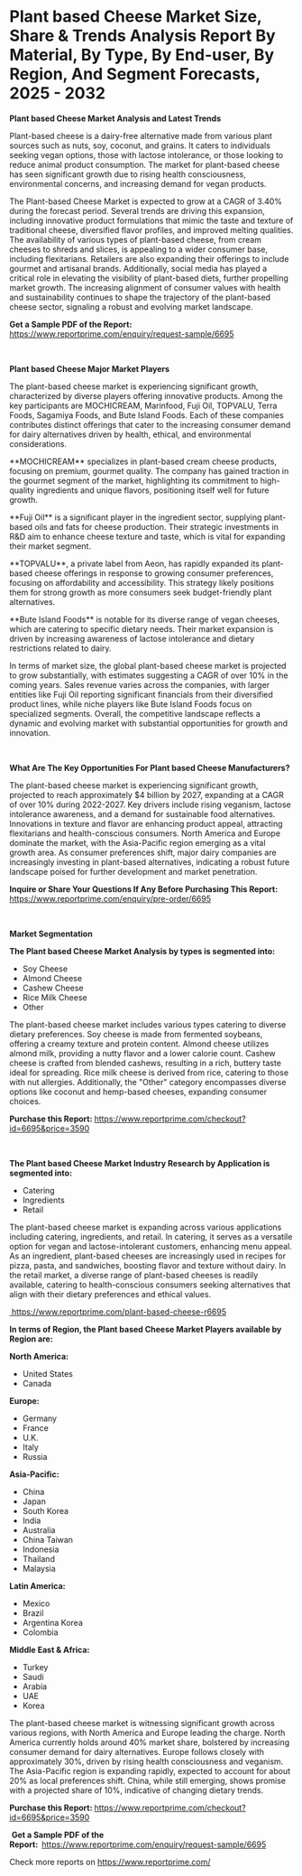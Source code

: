 <p><h1>Plant based Cheese Market Size, Share & Trends Analysis Report By Material, By Type, By End-user, By Region, And Segment Forecasts, 2025 - 2032</h1></p><p><strong>Plant based Cheese Market Analysis and Latest Trends</strong></p>
<p><p>Plant-based cheese is a dairy-free alternative made from various plant sources such as nuts, soy, coconut, and grains. It caters to individuals seeking vegan options, those with lactose intolerance, or those looking to reduce animal product consumption. The market for plant-based cheese has seen significant growth due to rising health consciousness, environmental concerns, and increasing demand for vegan products.</p><p>The Plant-based Cheese Market is expected to grow at a CAGR of 3.40% during the forecast period. Several trends are driving this expansion, including innovative product formulations that mimic the taste and texture of traditional cheese, diversified flavor profiles, and improved melting qualities. The availability of various types of plant-based cheese, from cream cheeses to shreds and slices, is appealing to a wider consumer base, including flexitarians. Retailers are also expanding their offerings to include gourmet and artisanal brands. Additionally, social media has played a critical role in elevating the visibility of plant-based diets, further propelling market growth. The increasing alignment of consumer values with health and sustainability continues to shape the trajectory of the plant-based cheese sector, signaling a robust and evolving market landscape.</p></p>
<p><strong>Get a Sample PDF of the Report:&nbsp;</strong> <a href="https://www.reportprime.com/enquiry/request-sample/6695?utm_campaign=3307&utm_medium=2&utm_source=Github&utm_content=ia&utm_term=19032025&utm_id=plant-based-cheese">https://www.reportprime.com/enquiry/request-sample/6695</a></p>
<p>&nbsp;</p>
<p><strong>Plant based Cheese Major Market Players</strong></p>
<p><p>The plant-based cheese market is experiencing significant growth, characterized by diverse players offering innovative products. Among the key participants are MOCHICREAM, Marinfood, Fuji Oil, TOPVALU, Terra Foods, Sagamiya Foods, and Bute Island Foods. Each of these companies contributes distinct offerings that cater to the increasing consumer demand for dairy alternatives driven by health, ethical, and environmental considerations.</p><p>**MOCHICREAM** specializes in plant-based cream cheese products, focusing on premium, gourmet quality. The company has gained traction in the gourmet segment of the market, highlighting its commitment to high-quality ingredients and unique flavors, positioning itself well for future growth.</p><p>**Fuji Oil** is a significant player in the ingredient sector, supplying plant-based oils and fats for cheese production. Their strategic investments in R&D aim to enhance cheese texture and taste, which is vital for expanding their market segment.</p><p>**TOPVALU**, a private label from Aeon, has rapidly expanded its plant-based cheese offerings in response to growing consumer preferences, focusing on affordability and accessibility. This strategy likely positions them for strong growth as more consumers seek budget-friendly plant alternatives.</p><p>**Bute Island Foods** is notable for its diverse range of vegan cheeses, which are catering to specific dietary needs. Their market expansion is driven by increasing awareness of lactose intolerance and dietary restrictions related to dairy.</p><p>In terms of market size, the global plant-based cheese market is projected to grow substantially, with estimates suggesting a CAGR of over 10% in the coming years. Sales revenue varies across the companies, with larger entities like Fuji Oil reporting significant financials from their diversified product lines, while niche players like Bute Island Foods focus on specialized segments. Overall, the competitive landscape reflects a dynamic and evolving market with substantial opportunities for growth and innovation.</p></p>
<p>&nbsp;</p>
<p><strong>What Are The Key Opportunities For Plant based Cheese Manufacturers?</strong></p>
<p><p>The plant-based cheese market is experiencing significant growth, projected to reach approximately $4 billion by 2027, expanding at a CAGR of over 10% during 2022-2027. Key drivers include rising veganism, lactose intolerance awareness, and a demand for sustainable food alternatives. Innovations in texture and flavor are enhancing product appeal, attracting flexitarians and health-conscious consumers. North America and Europe dominate the market, with the Asia-Pacific region emerging as a vital growth area. As consumer preferences shift, major dairy companies are increasingly investing in plant-based alternatives, indicating a robust future landscape poised for further development and market penetration.</p></p>
<p><strong>Inquire or Share Your Questions If Any Before Purchasing This Report:</strong> <a href="https://www.reportprime.com/enquiry/pre-order/6695?utm_campaign=3307&utm_medium=2&utm_source=Github&utm_content=ia&utm_term=19032025&utm_id=plant-based-cheese">https://www.reportprime.com/enquiry/pre-order/6695</a></p>
<p>&nbsp;</p>
<p><strong>Market Segmentation</strong></p>
<p><strong>The Plant based Cheese Market Analysis by types is segmented into:</strong></p>
<p><ul><li>Soy Cheese</li><li>Almond Cheese</li><li>Cashew Cheese</li><li>Rice Milk Cheese</li><li>Other</li></ul></p>
<p><p>The plant-based cheese market includes various types catering to diverse dietary preferences. Soy cheese is made from fermented soybeans, offering a creamy texture and protein content. Almond cheese utilizes almond milk, providing a nutty flavor and a lower calorie count. Cashew cheese is crafted from blended cashews, resulting in a rich, buttery taste ideal for spreading. Rice milk cheese is derived from rice, catering to those with nut allergies. Additionally, the "Other" category encompasses diverse options like coconut and hemp-based cheeses, expanding consumer choices.</p></p>
<p><strong>Purchase this Report:&nbsp;</strong><a href="https://www.reportprime.com/checkout?id=6695&price=3590&utm_campaign=3307&utm_medium=2&utm_source=Github&utm_content=ia&utm_term=19032025&utm_id=plant-based-cheese">https://www.reportprime.com/checkout?id=6695&price=3590</a></p>
<p>&nbsp;</p>
<p><strong>The Plant based Cheese Market Industry Research by Application is segmented into:</strong></p>
<p><ul><li>Catering</li><li>Ingredients</li><li>Retail</li></ul></p>
<p><p>The plant-based cheese market is expanding across various applications including catering, ingredients, and retail. In catering, it serves as a versatile option for vegan and lactose-intolerant customers, enhancing menu appeal. As an ingredient, plant-based cheeses are increasingly used in recipes for pizza, pasta, and sandwiches, boosting flavor and texture without dairy. In the retail market, a diverse range of plant-based cheeses is readily available, catering to health-conscious consumers seeking alternatives that align with their dietary preferences and ethical values.</p></p>
<p><a href="https://www.reportprime.com/plant-based-cheese-r6695?utm_campaign=3307&utm_medium=2&utm_source=Github&utm_content=ia&utm_term=19032025&utm_id=plant-based-cheese">&nbsp;https://www.reportprime.com/plant-based-cheese-r6695</a></p>
<p><strong>In terms of Region, the Plant based Cheese Market Players available by Region are:</strong></p>
<p>
    <p> <strong> North America: </strong>
        <ul>
            <li>United States</li>
            <li>Canada</li>
        </ul>
        </p> 
    <p> <strong> Europe: </strong>
        <ul>
            <li>Germany</li>
            <li>France</li>
            <li>U.K.</li>
            <li>Italy</li>
            <li>Russia</li>
        </ul>
        </p> 
    <p> <strong> Asia-Pacific: </strong>
        <ul>
            <li>China</li>
            <li>Japan</li>
            <li>South Korea</li>
            <li>India</li>
            <li>Australia</li>
            <li>China Taiwan</li>
            <li>Indonesia</li>
            <li>Thailand</li>
            <li>Malaysia</li>
        </ul>
        </p> 
    <p> <strong> Latin America: </strong>
        <ul>
            <li>Mexico</li>
            <li>Brazil</li>
            <li>Argentina Korea</li>
            <li>Colombia</li>
        </ul>
        </p> 
    <p> <strong> Middle East & Africa: </strong>
        <ul>
            <li>Turkey</li>
            <li>Saudi</li>
            <li>Arabia</li>
            <li>UAE</li>
            <li>Korea</li>
        </ul>
    </p>
    </p>
<p><p>The plant-based cheese market is witnessing significant growth across various regions, with North America and Europe leading the charge. North America currently holds around 40% market share, bolstered by increasing consumer demand for dairy alternatives. Europe follows closely with approximately 30%, driven by rising health consciousness and veganism. The Asia-Pacific region is expanding rapidly, expected to account for about 20% as local preferences shift. China, while still emerging, shows promise with a projected share of 10%, indicative of changing dietary trends.</p></p>
<p><strong>Purchase this Report: </strong><a href="https://www.reportprime.com/checkout?id=6695&price=3590&utm_campaign=3307&utm_medium=2&utm_source=Github&utm_content=ia&utm_term=19032025&utm_id=plant-based-cheese">https://www.reportprime.com/checkout?id=6695&price=3590</a></p>
<p>&nbsp;<strong>Get a Sample PDF of the Report:&nbsp;&nbsp;</strong><a href="https://www.reportprime.com/enquiry/request-sample/6695?utm_campaign=3307&utm_medium=2&utm_source=Github&utm_content=ia&utm_term=19032025&utm_id=plant-based-cheese">https://www.reportprime.com/enquiry/request-sample/6695</a></p>
<p><strong></strong></p>
<p>Check more reports on <a href="https://www.reportprime.com/?utm_campaign=3307&utm_medium=2&utm_source=Github&utm_content=ia&utm_term=19032025&utm_id=plant-based-cheese">https://www.reportprime.com/</a></p>